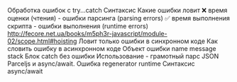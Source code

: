 Обработка ошибок с try...catch
Синтаксис
Какие ошибки ловит
❌ время оценки (чтения) - ошибки парсинга (parsing errors)
✅ время выполнения скрипта - ошибки выполнения (runtime errors)
http://fecore.net.ua/books/m5ph3r-javascript/module-02/scope.html#hoisting
Ловит только ошибки в синхронном коде
Как словить ошибку в асинхронном коде
Объект ошибки
name
message
stack
Блок catch без ошибки
Использование - грамотный парс JSON
Parceljs и async/await. Ошибка regenerator runtime
Синтаксис async/await